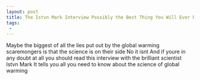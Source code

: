 ```yaml
---
layout: post
title: The Istvn Mark Interview Possibly the Best Thing You Will Ever Read on Global Warming Pt 1 The Science
tags:
 -
---
```

Maybe the biggest of all the lies put out by the global warming scaremongers is that the science is on their side No it isnt And if youre in any doubt at all you should read this interview with the brilliant scientist Istvn Mark It tells you all you need to know about the science of global warming

